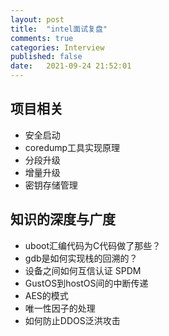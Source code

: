 ```yaml
---
layout: post
title:  "intel面试复盘"
comments: true
categories: Interview
published: false
date:   2021-09-24 21:52:01
---
```


## 项目相关
* 安全启动
* coredump工具实现原理
* 分段升级
* 增量升级
* 密钥存储管理

## 知识的深度与广度
* uboot汇编代码为C代码做了那些？
* gdb是如何实现栈的回溯的？
* 设备之间如何互信认证  SPDM
* GustOS到hostOS间的中断传递
* AES的模式
* 唯一性因子的处理
* 如何防止DDOS泛洪攻击
